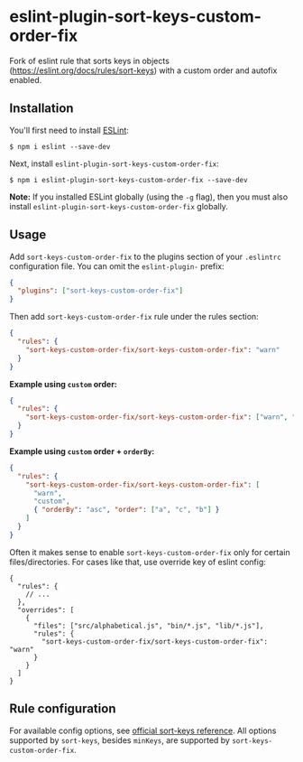 # eslint-plugin-sort-keys-custom-order-fix

Fork of eslint rule that sorts keys in objects (https://eslint.org/docs/rules/sort-keys) with a custom order and autofix enabled.

## Installation

You'll first need to install [ESLint](http://eslint.org):

```
$ npm i eslint --save-dev
```

Next, install `eslint-plugin-sort-keys-custom-order-fix`:

```
$ npm i eslint-plugin-sort-keys-custom-order-fix --save-dev
```

**Note:** If you installed ESLint globally (using the `-g` flag), then you must also install `eslint-plugin-sort-keys-custom-order-fix` globally.

## Usage

Add `sort-keys-custom-order-fix` to the plugins section of your `.eslintrc` configuration file. You can omit the `eslint-plugin-` prefix:

```json
{
  "plugins": ["sort-keys-custom-order-fix"]
}
```

Then add `sort-keys-custom-order-fix` rule under the rules section:

```json
{
  "rules": {
    "sort-keys-custom-order-fix/sort-keys-custom-order-fix": "warn"
  }
}
```

**Example using `custom` order:**

```json
{
  "rules": {
    "sort-keys-custom-order-fix/sort-keys-custom-order-fix": ["warn", "custom", { "order": ["a", "c", "b"] }]
  }
}
```

**Example using `custom` order + `orderBy`:**

```json
{
  "rules": {
    "sort-keys-custom-order-fix/sort-keys-custom-order-fix": [
      "warn",
      "custom",
      { "orderBy": "asc", "order": ["a", "c", "b"] }
    ]
  }
}
```

Often it makes sense to enable `sort-keys-custom-order-fix` only for certain files/directories. For cases like that, use override key of eslint config:

```jsonc
{
  "rules": {
    // ...
  },
  "overrides": [
    {
      "files": ["src/alphabetical.js", "bin/*.js", "lib/*.js"],
      "rules": {
        "sort-keys-custom-order-fix/sort-keys-custom-order-fix": "warn"
      }
    }
  ]
}
```

## Rule configuration

For available config options, see [official sort-keys reference](https://eslint.org/docs/rules/sort-keys#require-object-keys-to-be-sorted-sort-keys). All options supported by `sort-keys`, besides `minKeys`, are supported by `sort-keys-custom-order-fix`.
